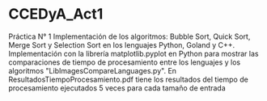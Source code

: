 # CCEDyA_Act1
Práctica N° 1
Implementación de los algoritmos: Bubble Sort, Quick Sort, Merge Sort y Selection Sort en los lenguajes Python, Goland y C++.
Implementación con la librería matplotlib.pyplot en Python para mostrar las comparaciones de tiempo de procesamiento entre los lenguajes y los algoritmos "LibImagesCompareLanguages.py".
En ResultadosTiempoProcesamiento.pdf tiene los resultados del tiempo de procesamiento ejecutados 5 veces para cada tamaño de entrada 
